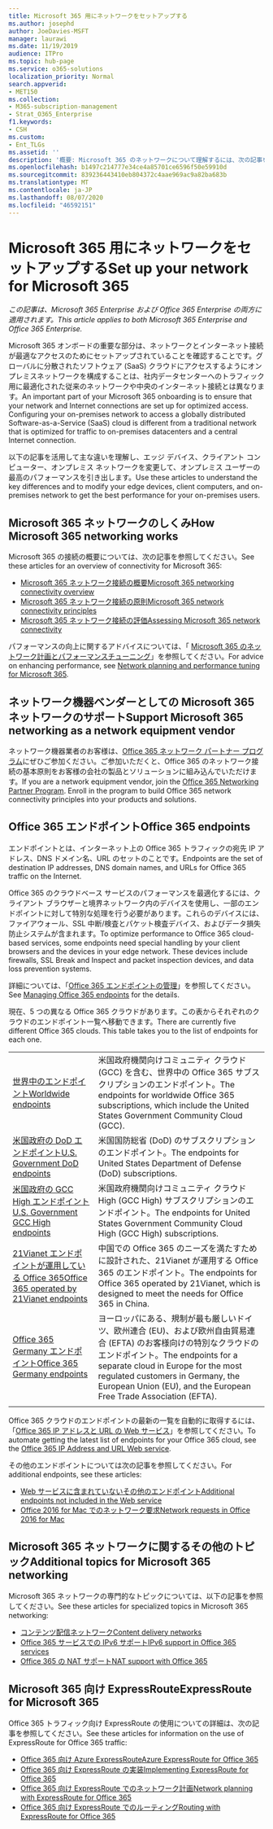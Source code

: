 ```yaml
---
title: Microsoft 365 用にネットワークをセットアップする
ms.author: josephd
author: JoeDavies-MSFT
manager: laurawi
ms.date: 11/19/2019
audience: ITPro
ms.topic: hub-page
ms.service: o365-solutions
localization_priority: Normal
search.appverid:
- MET150
ms.collection:
- M365-subscription-management
- Strat_O365_Enterprise
f1.keywords:
- CSH
ms.custom:
- Ent_TLGs
ms.assetid: ''
description: '概要: Microsoft 365 のネットワークについて理解するには、次の記事を参照してください。'
ms.openlocfilehash: b1497c214777e34ce4a85701ce6596f50e59910d
ms.sourcegitcommit: 839236443410eb804372c4aae969ac9a82ba683b
ms.translationtype: MT
ms.contentlocale: ja-JP
ms.lasthandoff: 08/07/2020
ms.locfileid: "46592151"
---
```

# <a name="set-up-your-network-for-microsoft-365"></a><span data-ttu-id="ee0de-103">Microsoft 365 用にネットワークをセットアップする</span><span class="sxs-lookup"><span data-stu-id="ee0de-103">Set up your network for Microsoft 365</span></span>

<span data-ttu-id="ee0de-104">*この記事は、Microsoft 365 Enterprise および Office 365 Enterprise の両方に適用されます。*</span><span class="sxs-lookup"><span data-stu-id="ee0de-104">*This article applies to both Microsoft 365 Enterprise and Office 365 Enterprise.*</span></span>

<span data-ttu-id="ee0de-p101">Microsoft 365 オンボードの重要な部分は、ネットワークとインターネット接続が最適なアクセスのためにセットアップされていることを確認することです。グローバルに分散されたソフトウェア (SaaS) クラウドにアクセスするようにオンプレミスネットワークを構成することは、社内データセンターへのトラフィック用に最適化された従来のネットワークや中央のインターネット接続とは異なります。</span><span class="sxs-lookup"><span data-stu-id="ee0de-p101">An important part of your Microsoft 365 onboarding is to ensure that your network and Internet connections are set up for optimized access. Configuring your on-premises network to access a globally distributed Software-as-a-Service (SaaS) cloud is different from a traditional network that is optimized for traffic to on-premises datacenters and a central Internet connection.</span></span> 

<span data-ttu-id="ee0de-107">以下の記事を活用して主な違いを理解し、エッジ デバイス、クライアント コンピューター、オンプレミス ネットワークを変更して、オンプレミス ユーザーの最高のパフォーマンスを引き出します。</span><span class="sxs-lookup"><span data-stu-id="ee0de-107">Use these articles to understand the key differences and to modify your edge devices, client computers, and on-premises network to get the best performance for your on-premises users.</span></span>

## <a name="how-microsoft-365-networking-works"></a><span data-ttu-id="ee0de-108">Microsoft 365 ネットワークのしくみ</span><span class="sxs-lookup"><span data-stu-id="ee0de-108">How Microsoft 365 networking works</span></span>

<span data-ttu-id="ee0de-109">Microsoft 365 の接続の概要については、次の記事を参照してください。</span><span class="sxs-lookup"><span data-stu-id="ee0de-109">See these articles for an overview of connectivity for Microsoft 365:</span></span>

- [<span data-ttu-id="ee0de-110">Microsoft 365 ネットワーク接続の概要</span><span class="sxs-lookup"><span data-stu-id="ee0de-110">Microsoft 365 networking connectivity overview</span></span>](office-365-networking-overview.md)
- [<span data-ttu-id="ee0de-111">Microsoft 365 ネットワーク接続の原則</span><span class="sxs-lookup"><span data-stu-id="ee0de-111">Microsoft 365 network connectivity principles</span></span>](office-365-network-connectivity-principles.md)
- [<span data-ttu-id="ee0de-112">Microsoft 365 ネットワーク接続の評価</span><span class="sxs-lookup"><span data-stu-id="ee0de-112">Assessing Microsoft 365 network connectivity</span></span>](assessing-network-connectivity.md)

<span data-ttu-id="ee0de-113">パフォーマンスの向上に関するアドバイスについては、「 [Microsoft 365 のネットワーク計画とパフォーマンスチューニング](network-planning-and-performance.md)」を参照してください。</span><span class="sxs-lookup"><span data-stu-id="ee0de-113">For advice on enhancing performance, see [Network planning and performance tuning for Microsoft 365](network-planning-and-performance.md).</span></span>

## <a name="support-microsoft-365-networking-as-a-network-equipment-vendor"></a><span data-ttu-id="ee0de-114">ネットワーク機器ベンダーとしての Microsoft 365 ネットワークのサポート</span><span class="sxs-lookup"><span data-stu-id="ee0de-114">Support Microsoft 365 networking as a network equipment vendor</span></span>

<span data-ttu-id="ee0de-p102">ネットワーク機器業者のお客様は、[Office 365 ネットワーク パートナー プログラム](office-365-networking-partner-program.md)にぜひご参加ください。ご参加いただくと、Office 365 のネットワーク接続の基本原則をお客様の会社の製品とソリューションに組み込んでいただけます。</span><span class="sxs-lookup"><span data-stu-id="ee0de-p102">If you are a network equipment vendor, join the [Office 365 Networking Partner Program](office-365-networking-partner-program.md). Enroll in the program to build Office 365 network connectivity principles into your products and solutions.</span></span> 

## <a name="office-365-endpoints"></a><span data-ttu-id="ee0de-117">Office 365 エンドポイント</span><span class="sxs-lookup"><span data-stu-id="ee0de-117">Office 365 endpoints</span></span>

<span data-ttu-id="ee0de-118">エンドポイントとは、インターネット上の Office 365 トラフィックの宛先 IP アドレス、DNS ドメイン名、URL のセットのことです。</span><span class="sxs-lookup"><span data-stu-id="ee0de-118">Endpoints are the set of destination IP addresses, DNS domain names, and URLs for Office 365 traffic on the Internet.</span></span> 

<span data-ttu-id="ee0de-p103">Office 365 のクラウドベース サービスのパフォーマンスを最適化するには、クライアント ブラウザーと境界ネットワーク内のデバイスを使用し、一部のエンドポイントに対して特別な処理を行う必要があります。これらのデバイスには、ファイアウォール、SSL 中断/検査とパケット検査デバイス、およびデータ損失防止システムが含まれます。</span><span class="sxs-lookup"><span data-stu-id="ee0de-p103">To optimize performance to Office 365 cloud-based services, some endpoints need special handling by your client browsers and the devices in your edge network. These devices include firewalls, SSL Break and Inspect and packet inspection devices, and data loss prevention systems.</span></span>

<span data-ttu-id="ee0de-121">詳細については、「[Office 365 エンドポイントの管理](managing-office-365-endpoints.md)」を参照してください。</span><span class="sxs-lookup"><span data-stu-id="ee0de-121">See [Managing Office 365 endpoints](managing-office-365-endpoints.md) for the details.</span></span>

<span data-ttu-id="ee0de-p104">現在、5 つの異なる Office 365 クラウドがあります。この表からそれぞれのクラウドのエンドポイント一覧へ移動できます。</span><span class="sxs-lookup"><span data-stu-id="ee0de-p104">There are currently five different Office 365 clouds. This table takes you to the list of endpoints for each one.</span></span>

|||
|:-------|:-----|
| [<span data-ttu-id="ee0de-124">世界中のエンドポイント</span><span class="sxs-lookup"><span data-stu-id="ee0de-124">Worldwide endpoints</span></span>](urls-and-ip-address-ranges.md) | <span data-ttu-id="ee0de-125">米国政府機関向けコミュニティ クラウド (GCC) を含む、世界中の Office 365 サブスクリプションのエンドポイント。</span><span class="sxs-lookup"><span data-stu-id="ee0de-125">The endpoints for worldwide Office 365 subscriptions, which include the United States Government Community Cloud (GCC).</span></span> |
| [<span data-ttu-id="ee0de-126">米国政府の DoD エンドポイント</span><span class="sxs-lookup"><span data-stu-id="ee0de-126">U.S. Government DoD endpoints</span></span>](office-365-u-s-government-dod-endpoints.md) | <span data-ttu-id="ee0de-127">米国国防総省 (DoD) のサブスクリプションのエンドポイント。</span><span class="sxs-lookup"><span data-stu-id="ee0de-127">The endpoints for United States Department of Defense (DoD) subscriptions.</span></span> |
| [<span data-ttu-id="ee0de-128">米国政府の GCC High エンドポイント</span><span class="sxs-lookup"><span data-stu-id="ee0de-128">U.S. Government GCC High endpoints</span></span>](office-365-u-s-government-gcc-high-endpoints.md) | <span data-ttu-id="ee0de-129">米国政府機関向けコミュニティ クラウド High (GCC High) サブスクリプションのエンドポイント。</span><span class="sxs-lookup"><span data-stu-id="ee0de-129">The endpoints for United States Government Community Cloud High (GCC High) subscriptions.</span></span> |
| [<span data-ttu-id="ee0de-130">21Vianet エンドポイントが運用している Office 365</span><span class="sxs-lookup"><span data-stu-id="ee0de-130">Office 365 operated by 21Vianet endpoints</span></span>](urls-and-ip-address-ranges-21vianet.md) | <span data-ttu-id="ee0de-131">中国での Office 365 のニーズを満たすために設計された、21Vianet が運用する Office 365 のエンドポイント。</span><span class="sxs-lookup"><span data-stu-id="ee0de-131">The endpoints for Office 365 operated by 21Vianet, which is designed to meet the needs for Office 365 in China.</span></span> |
| [<span data-ttu-id="ee0de-132">Office 365 Germany エンドポイント</span><span class="sxs-lookup"><span data-stu-id="ee0de-132">Office 365 Germany endpoints</span></span>](office-365-germany-endpoints.md) | <span data-ttu-id="ee0de-133">ヨーロッパにある、規制が最も厳しいドイツ、欧州連合 (EU)、および欧州自由貿易連合 (EFTA) のお客様向けの特別なクラウドのエンドポイント。</span><span class="sxs-lookup"><span data-stu-id="ee0de-133">The endpoints for a separate cloud in Europe for the most regulated customers in Germany, the European Union (EU), and the European Free Trade Association (EFTA).</span></span> |
|||

<span data-ttu-id="ee0de-134">Office 365 クラウドのエンドポイントの最新の一覧を自動的に取得するには、「[Office 365 IP アドレスと URL の Web サービス](office-365-ip-web-service.md)」を参照してください。</span><span class="sxs-lookup"><span data-stu-id="ee0de-134">To automate getting the latest list of endpoints for your Office 365 cloud, see the [Office 365 IP Address and URL Web service](office-365-ip-web-service.md).</span></span>

<span data-ttu-id="ee0de-135">その他のエンドポイントについては次の記事を参照してください。</span><span class="sxs-lookup"><span data-stu-id="ee0de-135">For additional endpoints, see these articles:</span></span>

- [<span data-ttu-id="ee0de-136">Web サービスに含まれていないその他のエンドポイント</span><span class="sxs-lookup"><span data-stu-id="ee0de-136">Additional endpoints not included in the Web service</span></span>](additional-office365-ip-addresses-and-urls.md)
- [<span data-ttu-id="ee0de-137">Office 2016 for Mac でのネットワーク要求</span><span class="sxs-lookup"><span data-stu-id="ee0de-137">Network requests in Office 2016 for Mac</span></span>](network-requests-in-office-2016-for-mac.md)


## <a name="additional-topics-for-microsoft-365-networking"></a><span data-ttu-id="ee0de-138">Microsoft 365 ネットワークに関するその他のトピック</span><span class="sxs-lookup"><span data-stu-id="ee0de-138">Additional topics for Microsoft 365 networking</span></span>

<span data-ttu-id="ee0de-139">Microsoft 365 ネットワークの専門的なトピックについては、以下の記事を参照してください。</span><span class="sxs-lookup"><span data-stu-id="ee0de-139">See these articles for specialized topics in Microsoft 365 networking:</span></span>

- [<span data-ttu-id="ee0de-140">コンテンツ配信ネットワーク</span><span class="sxs-lookup"><span data-stu-id="ee0de-140">Content delivery networks</span></span>](content-delivery-networks.md)
- [<span data-ttu-id="ee0de-141">Office 365 サービスでの IPv6 サポート</span><span class="sxs-lookup"><span data-stu-id="ee0de-141">IPv6 support in Office 365 services</span></span>](ipv6-support.md)
- [<span data-ttu-id="ee0de-142">Office 365 の NAT サポート</span><span class="sxs-lookup"><span data-stu-id="ee0de-142">NAT support with Office 365</span></span>](nat-support-with-office-365.md)

## <a name="expressroute-for-microsoft-365"></a><span data-ttu-id="ee0de-143">Microsoft 365 向け ExpressRoute</span><span class="sxs-lookup"><span data-stu-id="ee0de-143">ExpressRoute for Microsoft 365</span></span>

<span data-ttu-id="ee0de-144">Office 365 トラフィック向け ExpressRoute の使用についての詳細は、次の記事を参照してください。</span><span class="sxs-lookup"><span data-stu-id="ee0de-144">See these articles for information on the use of ExpressRoute for Office 365 traffic:</span></span>

- [<span data-ttu-id="ee0de-145">Office 365 向け Azure ExpressRoute</span><span class="sxs-lookup"><span data-stu-id="ee0de-145">Azure ExpressRoute for Office 365</span></span>](azure-expressroute.md)
- [<span data-ttu-id="ee0de-146">Office 365 向け ExpressRoute の実装</span><span class="sxs-lookup"><span data-stu-id="ee0de-146">Implementing ExpressRoute for Office 365</span></span>](implementing-expressroute.md)
- [<span data-ttu-id="ee0de-147">Office 365 向け ExpressRoute でのネットワーク計画</span><span class="sxs-lookup"><span data-stu-id="ee0de-147">Network planning with ExpressRoute for Office 365</span></span>](network-planning-with-expressroute.md)
- [<span data-ttu-id="ee0de-148">Office 365 向け ExpressRoute でのルーティング</span><span class="sxs-lookup"><span data-stu-id="ee0de-148">Routing with ExpressRoute for Office 365</span></span>](routing-with-expressroute.md)
